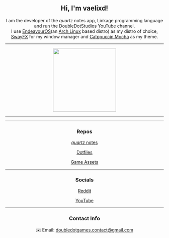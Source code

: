 <h2 align="center">Hi, I'm vaelixd!</h2>
<p align="center">
    I am the developer of the <em>quartz</em> notes app, Linkage programming language and run the DoubleDotStudios YouTube channel.<br>
    I use <a href="https://endeavouros.com/">EndeavourOS</a>(an <a href="https://archlinux.org/">Arch Linux</a> based distro) as my distro of choice, 
    <a href="https://github.com/WillPower3309/swayfx">SwayFX</a> for my window manager and 
    <a href="https://catppuccin.com/">Catppuccin Mocha</a> as my theme.
</p>

<hr>

<div align="center">
<a href="https://github.com/DoubleDotStudios">
  <img height=200 src="https://github-readme-stats.vercel.app/api?username=DoubleDotStudios&show_icons=true&bg_color=1e1e2e&text_color=cdd6f4&icon_color=cba6f7&title_color=cba6f7&border_color=cba6f7&hide=contribs" />
</a>
</div>

<hr>
<!-- 
<h3 align="center">Tech Stacks</h3>
<div align="center">
<img src="https://github-readme-tech-stack.vercel.app/api/cards?title=Quill+Stack&align=center&titleAlign=center&fontFamily=CaskaydiaCove+Nerd+Font&fontSize=20&lineCount=1&theme=catppuccin_mocha&gap=6&width=540&bg=%231e1e2e&badge=%23181825&border=%23cba6f7&titleColor=%23cba6f7&line1=go%2CGo%2C79d4fd%3Btypescript%2Cts%2C3178c6%3Bwails%2CWails%2Cdf0000%3Bsvelte%2CSvelte%2Cff3e00%3Bdaisyui%2Cdaisyui%2Cffbf45%3Bmeltui%2Cmelt+ui%2Cf7b155%3B" alt="Quill Stack" />
</div>
-->

<hr>
<h3 align="center">Repos</h3>
<p align="center"><a href="https://github.com/DoubleDotStudios/Quartz"><em>quartz</em> notes</a></p>
<p align="center"><a href="https://github.com/DoubleDotStudios/i3-dotfiles">Dotfiles</a></p>
<p align="center"><a href="https://github.com/DoubleDotStudios/Assets">Game Assets</a></p>

<hr>
<h3 align="center">Socials</h3>
<p align="center"><a href="https://www.reddit.com/user/DoubleDotStudios/">Reddit</a></p>
<p align="center"><a href="https://youtube.com/@Dev-DDS">YouTube</a></p>

<hr>
<h3 align="center">Contact Info</h3>
<p align="center">✉️ Email: <a href="mailto:doubledotgames.contact@gmail.com">doubledotgames.contact@gmail.com</a></p>
